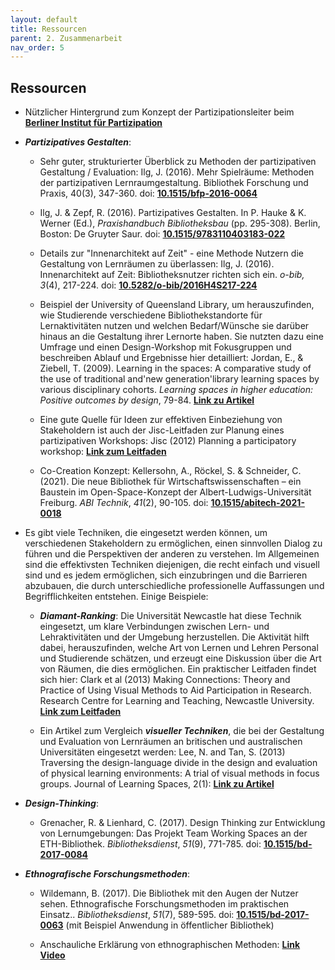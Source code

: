 ```yaml
---
layout: default
title: Ressourcen
parent: 2. Zusammenarbeit
nav_order: 5
---
```


## Ressourcen

-   Nützlicher Hintergrund zum Konzept der Partizipationsleiter beim **[Berliner Institut für Partizipation](https://www.bipar.de/das-konzept-der-partizipationsleiter/)**

-   ***Partizipatives Gestalten***:

    -   Sehr guter, strukturierter Überblick zu Methoden der
        partizipativen Gestaltung / Evaluation: Ilg, J. (2016). Mehr
        Spielräume: Methoden der partizipativen Lernraumgestaltung.
        Bibliothek Forschung und Praxis, 40(3), 347-360. doi:
        **[10.1515/bfp-2016-0064](https://doi.org/10.1515/bfp-2016-0064)**

    -   Ilg, J. & Zepf, R. (2016). Partizipatives Gestalten. In P. Hauke
        & K. Werner (Ed.), *Praxishandbuch Bibliotheksbau* (pp.
        295-308). Berlin, Boston: De Gruyter Saur. doi: **[10.1515/9783110403183-022](https://doi.org/10.1515/9783110403183-022)**

    -   Details zur "Innenarchitekt auf Zeit" - eine Methode Nutzern die
        Gestaltung von Lernräumen zu überlassen: Ilg, J. (2016).
        Innenarchitekt auf Zeit: Bibliotheksnutzer richten sich ein.
        *o-bib, 3*(4), 217-224. doi:
        **[10.5282/o-bib/2016H4S217-224](https://doi.org/10.5282/o-bib/2016H4S217-224)**

    -   Beispiel der University of Queensland Library, um herauszufinden,
        wie Studierende verschiedene Bibliothekstandorte für
        Lernaktivitäten nutzen und welchen Bedarf/Wünsche sie darüber
        hinaus an die Gestaltung ihrer Lernorte haben. Sie nutzten dazu
        eine Umfrage und einen Design-Workshop mit Fokusgruppen und
        beschreiben Ablauf und Ergebnisse hier detailliert:
        Jordan, E., &
        Ziebell, T. (2009). Learning in the spaces: A comparative study
        of the use of traditional and'new generation'library learning
        spaces by various disciplinary cohorts. *Learning spaces in
        higher education: Positive outcomes by design*, 79-84. **[Link zu Artikel](https://espace.library.uq.edu.au/view/UQ:157791)**

    -   Eine gute Quelle für Ideen zur effektiven Einbeziehung von
        Stakeholdern ist auch der Jisc-Leitfaden zur Planung eines
        partizipativen Workshops: Jisc (2012) Planning a participatory
        workshop:
        **[Link zum Leitfaden](http://www.jisc.ac.uk/guides/planning-a-participatory-workshop)**

    -   Co-Creation Konzept: Kellersohn, A., Röckel, S. & Schneider, C.
        (2021). Die neue Bibliothek für Wirtschaftswissenschaften – ein
        Baustein im Open-Space-Konzept der Albert-Ludwigs-Universität
        Freiburg. *ABI Technik*, *41*(2), 90-105. doi:
        **[10.1515/abitech-2021-0018](https://doi.org/10.1515/abitech-2021-0018)**

-   Es gibt viele Techniken, die eingesetzt werden können, um verschiedenen Stakeholdern zu ermöglichen, einen sinnvollen Dialog zu führen und die Perspektiven der anderen zu verstehen. Im Allgemeinen sind die effektivsten Techniken diejenigen, die recht einfach und visuell sind und es jedem ermöglichen, sich einzubringen und die Barrieren abzubauen, die durch unterschiedliche professionelle Auffassungen und Begrifflichkeiten entstehen. Einige Beispiele:

    -   ***Diamant-Ranking***: Die Universität Newcastle hat diese Technik
        eingesetzt, um klare Verbindungen zwischen Lern- und
        Lehraktivitäten und der Umgebung herzustellen. Die Aktivität
        hilft dabei, herauszufinden, welche Art von Lernen und Lehren
        Personal und Studierende schätzen, und erzeugt eine Diskussion
        über die Art von Räumen, die dies ermöglichen. Ein praktischer
        Leitfaden findet sich hier: Clark et al (2013) Making
        Connections: Theory and Practice of Using Visual Methods to Aid
        Participation in Research. Research Centre for Learning and
        Teaching, Newcastle University. **[Link zum Leitfaden](https://www.academia.edu/2896928/Making_Connections_Theory_and_Practice_of_Using_Visual_Methods_to_Aid_Participation_in_Research)**

    -   Ein Artikel zum Vergleich ***visueller Techniken***, die bei der
        Gestaltung und Evaluation von Lernräumen an britischen und
        australischen Universitäten eingesetzt werden: Lee, N. and
        Tan, S. (2013) Traversing the design-language divide in the
        design and evaluation of physical learning environments: A trial
        of visual methods in focus groups. Journal of Learning Spaces,
        2(1): **[Link zu Artikel](http://libjournal.uncg.edu/jls/article/view/503/383)**

-   ***Design-Thinking***:

    -   Grenacher, R. & Lienhard, C. (2017). Design Thinking zur
        Entwicklung von Lernumgebungen: Das Projekt Team Working Spaces
        an der ETH-Bibliothek. *Bibliotheksdienst*, *51*(9), 771-785. doi:
        **[10.1515/bd-2017-0084](https://doi.org/10.1515/bd-2017-0084)**

-   ***Ethnografische Forschungsmethoden***:

    -   Wildemann, B. (2017). Die Bibliothek mit den Augen der Nutzer
        sehen. Ethnografische Forschungsmethoden im praktischen
        Einsatz.. *Bibliotheksdienst*, *51*(7), 589-595. doi:
        **[10.1515/bd-2017-0063](https://doi.org/10.1515/bd-2017-0063)** (mit Beispiel Anwendung
        in öffentlicher Bibliothek)

    -   Anschauliche Erklärung von ethnographischen Methoden:
        **[Link Video](https://www.youtube.com/user/ProjektPerle2012/featured)**
